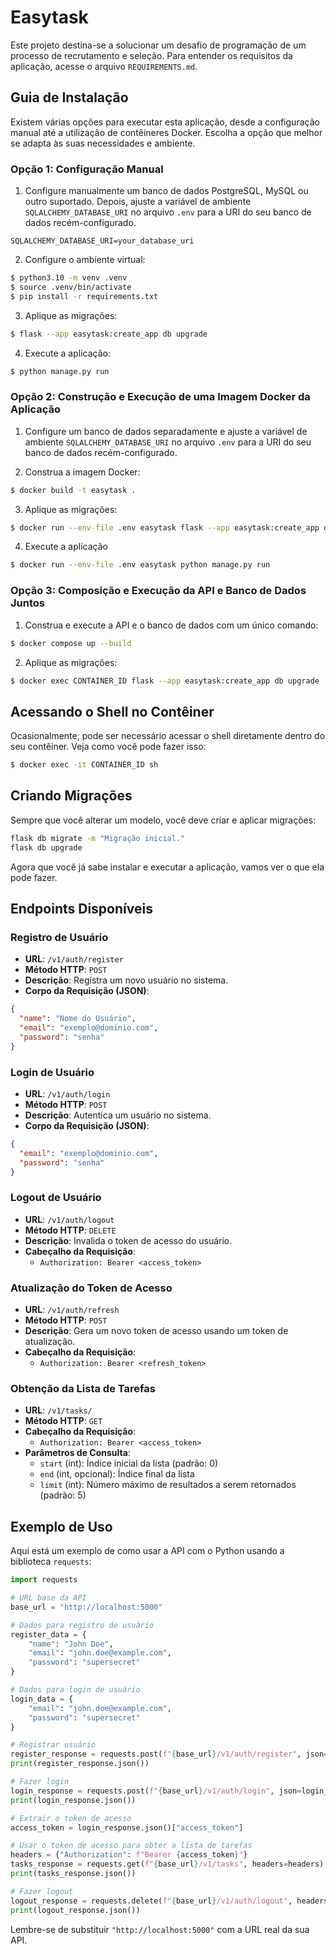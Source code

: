 # Easytask

Este projeto destina-se a solucionar um desafio de programação de um processo de recrutamento e seleção. Para entender os requisitos da aplicação, acesse o arquivo `REQUIREMENTS.md`.

## Guia de Instalação

Existem várias opções para executar esta aplicação, desde a configuração manual até a utilização de contêineres Docker. Escolha a opção que melhor se adapta às suas necessidades e ambiente.

### Opção 1: Configuração Manual

1. Configure manualmente um banco de dados PostgreSQL, MySQL ou outro suportado. Depois, ajuste a variável de ambiente `SQLALCHEMY_DATABASE_URI` no arquivo `.env` para a URI do seu banco de dados recém-configurado.
```
SQLALCHEMY_DATABASE_URI=your_database_uri
```

2. Configure o ambiente virtual:
```bash
$ python3.10 -m venv .venv
$ source .venv/bin/activate
$ pip install -r requirements.txt
```

3. Aplique as migrações:
```bash
$ flask --app easytask:create_app db upgrade
```

4. Execute a aplicação:
```bash
$ python manage.py run
```

### Opção 2: Construção e Execução de uma Imagem Docker da Aplicação

1. Configure um banco de dados separadamente e ajuste a variável de ambiente `SQLALCHEMY_DATABASE_URI` no arquivo `.env` para a URI do seu banco de dados recém-configurado.

2. Construa a imagem Docker:

```bash
$ docker build -t easytask .
```

3. Aplique as migrações:
```bash
$ docker run --env-file .env easytask flask --app easytask:create_app db upgrade
```

4. Execute a aplicação
```bash
$ docker run --env-file .env easytask python manage.py run
```

### Opção 3: Composição e Execução da API e Banco de Dados Juntos
1. Construa e execute a API e o banco de dados com um único comando:
```bash
$ docker compose up --build
```

2. Aplique as migrações:
```bash
$ docker exec CONTAINER_ID flask --app easytask:create_app db upgrade
```

## Acessando o Shell no Contêiner
Ocasionalmente, pode ser necessário acessar o shell diretamente dentro do seu contêiner. Veja como você pode fazer isso:
```bash
$ docker exec -it CONTAINER_ID sh
```

## Criando Migrações
Sempre que você alterar um modelo, você deve criar e aplicar migrações:
```bash
flask db migrate -m "Migração inicial."
flask db upgrade
``` 

Agora que você já sabe instalar e executar a aplicação, vamos ver o que ela pode fazer.

## Endpoints Disponíveis

### Registro de Usuário

- **URL**: `/v1/auth/register`
- **Método HTTP**: `POST`
- **Descrição**: Registra um novo usuário no sistema.
- **Corpo da Requisição (JSON)**:

```json
{
  "name": "Nome do Usuário",
  "email": "exemplo@dominio.com",
  "password": "senha"
}
```

### Login de Usuário

- **URL**: `/v1/auth/login`
- **Método HTTP**: `POST`
- **Descrição**: Autentica um usuário no sistema.
- **Corpo da Requisição (JSON)**:

```json
{
  "email": "exemplo@dominio.com",
  "password": "senha"
}
```

### Logout de Usuário

- **URL**: `/v1/auth/logout`
- **Método HTTP**: `DELETE`
- **Descrição**: Invalida o token de acesso do usuário.
- **Cabeçalho da Requisição**:
  - `Authorization: Bearer <access_token>`

### Atualização do Token de Acesso

- **URL**: `/v1/auth/refresh`
- **Método HTTP**: `POST`
- **Descrição**: Gera um novo token de acesso usando um token de atualização.
- **Cabeçalho da Requisição**:
  - `Authorization: Bearer <refresh_token>`

### Obtenção da Lista de Tarefas

- **URL**: `/v1/tasks/`
- **Método HTTP**: `GET`
- **Cabeçalho da Requisição**:
  - `Authorization: Bearer <access_token>`
- **Parâmetros de Consulta**:
  - `start` (int): Índice inicial da lista (padrão: 0)
  - `end` (int, opcional): Índice final da lista
  - `limit` (int): Número máximo de resultados a serem retornados (padrão: 5)

## Exemplo de Uso

Aqui está um exemplo de como usar a API com o Python usando a biblioteca `requests`:

```python
import requests

# URL base da API
base_url = "http://localhost:5000"

# Dados para registro de usuário
register_data = {
    "name": "John Doe",
    "email": "john.doe@example.com",
    "password": "supersecret"
}

# Dados para login de usuário
login_data = {
    "email": "john.doe@example.com",
    "password": "supersecret"
}

# Registrar usuário
register_response = requests.post(f"{base_url}/v1/auth/register", json=register_data)
print(register_response.json())

# Fazer login
login_response = requests.post(f"{base_url}/v1/auth/login", json=login_data)
print(login_response.json())

# Extrair o token de acesso
access_token = login_response.json()["access_token"]

# Usar o token de acesso para obter a lista de tarefas
headers = {"Authorization": f"Bearer {access_token}"}
tasks_response = requests.get(f"{base_url}/v1/tasks", headers=headers)
print(tasks_response.json())

# Fazer logout
logout_response = requests.delete(f"{base_url}/v1/auth/logout", headers=headers)
print(logout_response.json())
```

Lembre-se de substituir `"http://localhost:5000"` com a URL real da sua API.
